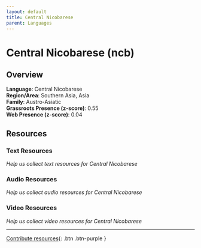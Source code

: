 ```yaml
---
layout: default
title: Central Nicobarese
parent: Languages
---
```


# Central Nicobarese (ncb)

## Overview

**Language**: Central Nicobarese  
**Region/Area**: Southern Asia, Asia  
**Family**: Austro-Asiatic  
**Grassroots Presence (z-score)**: 0.55  
**Web Presence (z-score)**: 0.04  

## Resources

### Text Resources
*Help us collect text resources for Central Nicobarese*

### Audio Resources
*Help us collect audio resources for Central Nicobarese*

### Video Resources
*Help us collect video resources for Central Nicobarese*

---

[Contribute resources](https://forms.office.com/e/1SfLJx3u1r){: .btn .btn-purple }
